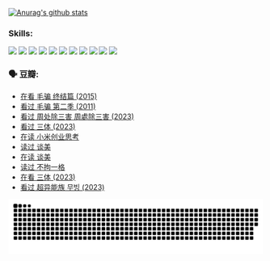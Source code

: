 
[![Anurag's github stats](https://github-readme-stats.vercel.app/api?username=w940853815)](https://github.com/anuraghazra/github-readme-stats)

### Skills:

<code><img height="32" src="https://cdn.jsdelivr.net/npm/simple-icons@v5/icons/python.svg"></code>
<code><img height="32" src="https://cdn.jsdelivr.net/npm/simple-icons@v5/icons/javascript.svg"></code>
<code><img height="32" src="https://cdn.jsdelivr.net/npm/simple-icons@v5/icons/django.svg"></code>
<code><img height="32" src="https://cdn.jsdelivr.net/npm/simple-icons@v5/icons/flask.svg"></code>
<code><img height="32" src="https://cdn.jsdelivr.net/npm/simple-icons@v5/icons/vuetify.svg"></code>
<code><img height="32" src="https://cdn.jsdelivr.net/npm/simple-icons@v5/icons/git.svg"></code>
<code><img height="32" src="https://cdn.jsdelivr.net/npm/simple-icons@v5/icons/docker.svg"></code>
<code><img height="32" src="https://cdn.jsdelivr.net/npm/simple-icons@v5/icons/postgresql.svg"></code>
<code><img height="32" src="https://cdn.jsdelivr.net/npm/simple-icons@v5/icons/elasticsearch.svg"></code>
<code><img height="32" src="https://cdn.jsdelivr.net/npm/simple-icons@v5/icons/macos.svg"></code>
<code><img height="32" src="https://cdn.jsdelivr.net/npm/simple-icons@v5/icons/linux.svg"></code>

### 🗣 豆瓣:

<!-- DOUBAN-ACTIVITIES:START -->
- [在看 毛骗 终结篇‎ (2015)](https://www.douban.com/people/136069238/status/4581971924/?_i=13809753)
- [看过 毛骗 第二季‎ (2011)](https://www.douban.com/people/136069238/status/4581971810/?_i=13809753)
- [看过 周处除三害 周處除三害‎ (2023)](https://www.douban.com/people/136069238/status/4575646701/?_i=13809753)
- [看过 三体‎ (2023)](https://www.douban.com/people/136069238/status/4574263039/?_i=13809753)
- [在读 小米创业思考](https://www.douban.com/people/136069238/status/4572047905/?_i=13809753)
- [读过 谈美](https://www.douban.com/people/136069238/status/4572047629/?_i=13809753)
- [在读 谈美](https://www.douban.com/people/136069238/status/4560861771/?_i=13809753)
- [读过 不拘一格](https://www.douban.com/people/136069238/status/4560861445/?_i=13809753)
- [在看 三体‎ (2023)](https://www.douban.com/people/136069238/status/4558185093/?_i=13809753)
- [看过 超异能族 무빙‎ (2023)](https://www.douban.com/people/136069238/status/4556824186/?_i=13809753)
<!-- DOUBAN-ACTIVITIES:END -->


![Snake animation](https://raw.githubusercontent.com/w940853815/w940853815/output/github-contribution-grid-snake.svg)

<!--
**w940853815/w940853815** is a ✨ _special_ ✨ repository because its `README.md` (this file) appears on your GitHub profile.

Here are some ideas to get you started:

- 🔭 I’m currently working on ...
- 🌱 I’m currently learning ...
- 👯 I’m looking to collaborate on ...
- 🤔 I’m looking for help with ...
- 💬 Ask me about ...
- 📫 How to reach me: ...
- 😄 Pronouns: ...
- ⚡ Fun fact: ...
-->
